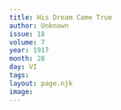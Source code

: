 ```yaml
---
title: His Dream Came True
author: Unknown
issue: 18
volume: 7
year: 1917
month: 28
day: VI
tags:
layout: page.njk
image:
---
```

